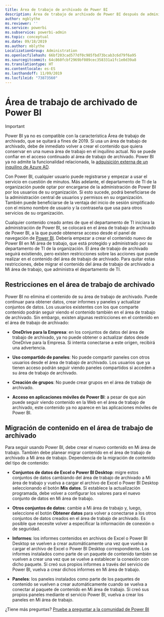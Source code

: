 ```yaml
---
title: Área de trabajo de archivado de Power BI
description: Área de trabajo de archivado de Power BI después de administrar al inquilino de Office 365
author: mgblythe
ms.reviewer: ''
ms.service: powerbi
ms.subservice: powerbi-admin
ms.topic: conceptual
ms.date: 09/18/2019
ms.author: mblythe
LocalizationGroup: Administration
ms.openlocfilehash: 66bf203cad577df0c985fbd73bcab3c6d79f6a95
ms.sourcegitcommit: 64c860fcbf2969bf089cec358331a1fc1e0d39a8
ms.translationtype: HT
ms.contentlocale: es-ES
ms.lasthandoff: 11/09/2019
ms.locfileid: "73873560"
---
```

# <a name="power-bi-archived-workspace"></a>Área de trabajo de archivado de Power BI

> [!IMPORTANT]
> Power BI ya no es compatible con la característica Área de trabajo de archivado, que se quitará a fines de 2019. Si usa un área de trabajo de archivado, debe de inmediato volver a crear el contenido que quiera conservar en una nueva área de trabajo en el inquilino actual. No se puede confiar en el acceso continuado al área de trabajo de archivado. Power BI ya no admite la funcionalidad relacionada, la [adquisición externa de un inquilino de Azure AD](service-admin-faq.md#what-is-the-process-to-manage-a-tenant-created-by-microsoft-for-my-users).

Con Power BI, cualquier usuario puede registrarse y empezar a usar el servicio en cuestión de minutos.  Más adelante, el departamento de TI de la organización puede optar por encargarse de la administración de Power BI por los usuarios de su organización.  Si esto sucede, podrá beneficiarse de la administración central de usuarios y permisos en su organización. También puede beneficiarse de la ventaja del inicio de sesión simplificado con el mismo nombre de usuario y la contraseña que usa para otros servicios de su organización.

Cualquier contenido creado antes de que el departamento de TI iniciara la administración de Power BI, se colocará en el área de trabajo de archivado de Power BI, a la que puede obtenerse acceso desde el panel de navegación de [Power BI](https://app.powerbi.com). Debería empezar a crear el contenido nuevo de Power BI en Mi área de trabajo, que está protegido y administrado por su departamento de TI de la organización.  El área de trabajo de archivado seguirá existiendo, pero existen restricciones sobre las acciones que puede realizar en el contenido del área de trabajo de archivado.  Para quitar estas restricciones, debe migrar el contenido del área de trabajo de archivado a Mi área de trabajo, que administra el departamento de TI.

## <a name="restrictions-in-your-archived-workspace"></a>Restricciones en el área de trabajo de archivado

Power BI no elimina el contenido de su área de trabajo de archivado. Puede continuar para obtener datos, crear informes y paneles y actualizar conjuntos de datos. Los usuarios existentes con los que comparte contenido podrán seguir viendo el contenido también en el área de trabajo de archivado. Sin embargo, existen algunas restricciones en el contenido en el área de trabajo de archivado:

* **OneDrive para la Empresa**: en los conjuntos de datos del área de trabajo de archivado, ya no puede obtener o actualizar datos desde OneDrive para la Empresa.  Si intenta conectarse a este origen, recibirá una advertencia.

* **Uso compartido de paneles**: No puede compartir paneles con otros usuarios desde el área de trabajo de archivado.  Los usuarios que ya tienen acceso podrán seguir viendo paneles compartidos si acceden a su área de trabajo de archivado.

* **Creación de grupos**: No puede crear grupos en el área de trabajo de archivado.

* **Acceso en aplicaciones móviles de Power BI**: a pesar de que aún puede seguir viendo contenido en la Web en el área de trabajo de archivado, este contenido ya no aparece en las aplicaciones móviles de Power BI.

## <a name="migrating-content-in-your-archived-workspace"></a>Migración de contenido en el área de trabajo de archivado

Para seguir usando Power BI, debe crear el nuevo contenido en Mi área de trabajo. También debe planear migrar contenido en el área de trabajo de archivado a Mi área de trabajo.  Dependencia de la migración de contenido del tipo de contenido:

* **Conjuntos de datos de Excel o Power BI Desktop**: migre estos conjuntos de datos cambiando del área de trabajo de archivado a Mi área de trabajo y vuelva a cargar el archivo de Excel o Power BI Desktop seleccionando el botón **Mis datos**.  Si establece la actualización programada, debe volver a configurar los valores para el nuevo conjunto de datos en Mi área de trabajo.

* **Otros conjuntos de datos**: cambie a Mi área de trabajo y, luego, seleccione el botón **Obtener datos** para volver a conectarse a los otros conjuntos de datos creados en el área de trabajo de archivado.  Es posible que necesite volver a especificar la información de conexión o de seguridad.

* **Informes**: los informes contenidos en archivos de Excel o Power BI Desktop se vuelven a crear automáticamente una vez que vuelva a cargar el archivo de Excel o Power BI Desktop correspondiente. Los informes instalados como parte de un paquete de contenido también se vuelven a crear una vez que se vuelve a establecer la conexión con dicho paquete. Si creó sus propios informes a través del servicio de Power BI, vuelva a crear dichos informes en Mi área de trabajo.

* **Paneles**: los paneles instalados como parte de los paquetes de contenido se vuelven a crear automáticamente cuando se vuelva a conectar al paquete de contenido en Mi área de trabajo. Si creó sus propios paneles mediante el servicio Power BI, vuelva a crear los paneles en Mi área de trabajo.

¿Tiene más preguntas? [Pruebe a preguntar a la comunidad de Power BI](https://community.powerbi.com/)

